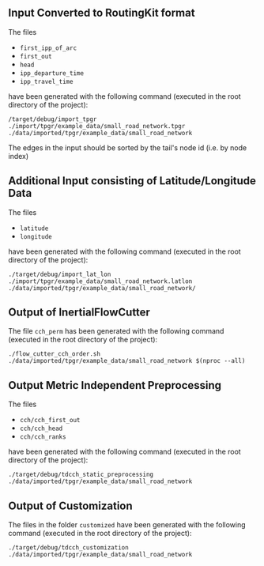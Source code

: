 ## Input Converted to RoutingKit format

The files

- `first_ipp_of_arc`
- `first_out`
- `head`
- `ipp_departure_time`
- `ipp_travel_time`

have been generated with the following command (executed in the root directory of the project):

`/target/debug/import_tpgr ./import/tpgr/example_data/small_road_network.tpgr ./data/imported/tpgr/example_data/small_road_network`

The edges in the input should be sorted by the tail's node id (i.e. by node index)

## Additional Input consisting of Latitude/Longitude Data

The files

- `latitude`
- `longitude`

have been generated with the following command (executed in the root directory of the project):

`./target/debug/import_lat_lon ./import/tpgr/example_data/small_road_network.latlon ./data/imported/tpgr/example_data/small_road_network/`

## Output of InertialFlowCutter

The file `cch_perm` has been generated with the following command (executed in the root directory of the project):

`./flow_cutter_cch_order.sh ./data/imported/tpgr/example_data/small_road_network $(nproc --all)`

## Output Metric Independent Preprocessing

The files

- `cch/cch_first_out`
- `cch/cch_head`
- `cch/cch_ranks`

have been generated with the following command (executed in the root directory of the project):

`./target/debug/tdcch_static_preprocessing ./data/imported/tpgr/example_data/small_road_network`

## Output of Customization

The files in the folder `customized` have been generated with the following command (executed in the root directory of the project):

`./target/debug/tdcch_customization ./data/imported/tpgr/example_data/small_road_network`
